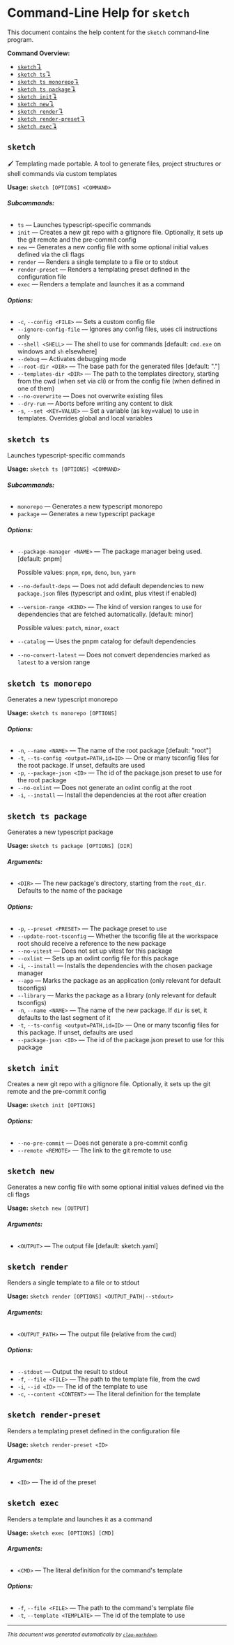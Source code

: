 # Command-Line Help for `sketch`

This document contains the help content for the `sketch` command-line program.

**Command Overview:**

* [`sketch`↴](#sketch)
* [`sketch ts`↴](#sketch-ts)
* [`sketch ts monorepo`↴](#sketch-ts-monorepo)
* [`sketch ts package`↴](#sketch-ts-package)
* [`sketch init`↴](#sketch-init)
* [`sketch new`↴](#sketch-new)
* [`sketch render`↴](#sketch-render)
* [`sketch render-preset`↴](#sketch-render-preset)
* [`sketch exec`↴](#sketch-exec)

## `sketch`

🖌️ Templating made portable. A tool to generate files, project structures or shell commands via custom templates

**Usage:** `sketch [OPTIONS] <COMMAND>`

###### **Subcommands:**

* `ts` — Launches typescript-specific commands
* `init` — Creates a new git repo with a gitignore file. Optionally, it sets up the git remote and the pre-commit config
* `new` — Generates a new config file with some optional initial values defined via the cli flags
* `render` — Renders a single template to a file or to stdout
* `render-preset` — Renders a templating preset defined in the configuration file
* `exec` — Renders a template and launches it as a command

###### **Options:**

* `-c`, `--config <FILE>` — Sets a custom config file
* `--ignore-config-file` — Ignores any config files, uses cli instructions only
* `--shell <SHELL>` — The shell to use for commands [default: `cmd.exe` on windows and `sh` elsewhere]
* `--debug` — Activates debugging mode
* `--root-dir <DIR>` — The base path for the generated files [default: "."]
* `--templates-dir <DIR>` — The path to the templates directory, starting from the cwd (when set via cli) or from the config file (when defined in one of them)
* `--no-overwrite` — Does not overwrite existing files
* `--dry-run` — Aborts before writing any content to disk
* `-s`, `--set <KEY=VALUE>` — Set a variable (as key=value) to use in templates. Overrides global and local variables



## `sketch ts`

Launches typescript-specific commands

**Usage:** `sketch ts [OPTIONS] <COMMAND>`

###### **Subcommands:**

* `monorepo` — Generates a new typescript monorepo
* `package` — Generates a new typescript package

###### **Options:**

* `--package-manager <NAME>` — The package manager being used. [default: pnpm]

  Possible values: `pnpm`, `npm`, `deno`, `bun`, `yarn`

* `--no-default-deps` — Does not add default dependencies to new `package.json` files (typescript and oxlint, plus vitest if enabled)
* `--version-range <KIND>` — The kind of version ranges to use for dependencies that are fetched automatically. [default: minor]

  Possible values: `patch`, `minor`, `exact`

* `--catalog` — Uses the pnpm catalog for default dependencies
* `--no-convert-latest` — Does not convert dependencies marked as `latest` to a version range



## `sketch ts monorepo`

Generates a new typescript monorepo

**Usage:** `sketch ts monorepo [OPTIONS]`

###### **Options:**

* `-n`, `--name <NAME>` — The name of the root package [default: "root"]
* `-t`, `--ts-config <output=PATH,id=ID>` — One or many tsconfig files for the root package. If unset, defaults are used
* `-p`, `--package-json <ID>` — The id of the package.json preset to use for the root package
* `--no-oxlint` — Does not generate an oxlint config at the root
* `-i`, `--install` — Install the dependencies at the root after creation



## `sketch ts package`

Generates a new typescript package

**Usage:** `sketch ts package [OPTIONS] [DIR]`

###### **Arguments:**

* `<DIR>` — The new package's directory, starting from the `root_dir`. Defaults to the name of the package

###### **Options:**

* `-p`, `--preset <PRESET>` — The package preset to use
* `--update-root-tsconfig` — Whether the tsconfig file at the workspace root should receive a reference to the new package
* `--no-vitest` — Does not set up vitest for this package
* `--oxlint` — Sets up an oxlint config file for this package
* `-i`, `--install` — Installs the dependencies with the chosen package manager
* `--app` — Marks the package as an application (only relevant for default tsconfigs)
* `--library` — Marks the package as a library (only relevant for default tsconfigs)
* `-n`, `--name <NAME>` — The name of the new package. If `dir` is set, it defaults to the last segment of it
* `-t`, `--ts-config <output=PATH,id=ID>` — One or many tsconfig files for this package. If unset, defaults are used
* `--package-json <ID>` — The id of the package.json preset to use for this package



## `sketch init`

Creates a new git repo with a gitignore file. Optionally, it sets up the git remote and the pre-commit config

**Usage:** `sketch init [OPTIONS]`

###### **Options:**

* `--no-pre-commit` — Does not generate a pre-commit config
* `--remote <REMOTE>` — The link to the git remote to use



## `sketch new`

Generates a new config file with some optional initial values defined via the cli flags

**Usage:** `sketch new [OUTPUT]`

###### **Arguments:**

* `<OUTPUT>` — The output file [default: sketch.yaml]



## `sketch render`

Renders a single template to a file or to stdout

**Usage:** `sketch render [OPTIONS] <OUTPUT_PATH|--stdout>`

###### **Arguments:**

* `<OUTPUT_PATH>` — The output file (relative from the cwd)

###### **Options:**

* `--stdout` — Output the result to stdout
* `-f`, `--file <FILE>` — The path to the template file, from the cwd
* `-i`, `--id <ID>` — The id of the template to use
* `-c`, `--content <CONTENT>` — The literal definition for the template



## `sketch render-preset`

Renders a templating preset defined in the configuration file

**Usage:** `sketch render-preset <ID>`

###### **Arguments:**

* `<ID>` — The id of the preset



## `sketch exec`

Renders a template and launches it as a command

**Usage:** `sketch exec [OPTIONS] [CMD]`

###### **Arguments:**

* `<CMD>` — The literal definition for the command's template

###### **Options:**

* `-f`, `--file <FILE>` — The path to the command's template file
* `-t`, `--template <TEMPLATE>` — The id of the template to use



<hr/>

<small><i>
    This document was generated automatically by
    <a href="https://crates.io/crates/clap-markdown"><code>clap-markdown</code></a>.
</i></small>
